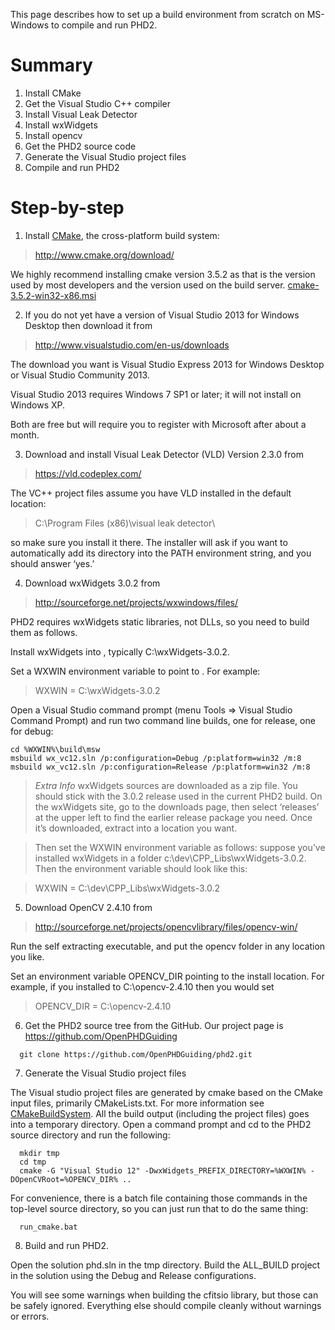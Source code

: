 This page describes how to set up a build environment from scratch on MS-Windows to compile and run PHD2.

# Summary #

  1. Install CMake
  1. Get the Visual Studio C++ compiler
  1. Install Visual Leak Detector
  1. Install wxWidgets
  1. Install opencv
  1. Get the PHD2 source code
  1. Generate the Visual Studio project files
  1. Compile and run PHD2

# Step-by-step #

1. Install [CMake](http://www.cmake.org/), the cross-platform build system:

> http://www.cmake.org/download/

We highly recommend installing cmake version 3.5.2 as that is the version used by most developers and the version used on the build server. [cmake-3.5.2-win32-x86.msi](https://cmake.org/files/v3.5/cmake-3.5.2-win32-x86.msi)

2. If you do not yet have a version of Visual Studio 2013 for Windows Desktop then download it from

> http://www.visualstudio.com/en-us/downloads

The download you want is Visual Studio Express 2013 for Windows Desktop or Visual Studio Community 2013.

Visual Studio 2013 requires Windows 7 SP1 or later; it will not install on Windows XP.

Both are free but will require you to register with Microsoft after about a month.

3. Download and install Visual Leak Detector (VLD) Version 2.3.0 from

> https://vld.codeplex.com/

The VC++ project files assume you have VLD installed in the default
location:

> C:\Program Files (x86)\visual leak detector\

so make sure you install it there. The installer will ask if you want to automatically add its directory into the PATH environment string, and you should answer ‘yes.’

4. Download wxWidgets 3.0.2 from

> http://sourceforge.net/projects/wxwindows/files/

PHD2 requires wxWidgets static libraries, not DLLs, so you need to build them as follows.

Install wxWidgets into <wx install path>, typically C:\wxWidgets-3.0.2.

Set a WXWIN environment variable to point to <wx install path>. For example:

> WXWIN = C:\wxWidgets-3.0.2

Open a Visual Studio command prompt (menu Tools => Visual Studio Command Prompt) and run two command line builds, one for release, one for debug:

```
cd %WXWIN%\build\msw
msbuild wx_vc12.sln /p:configuration=Debug /p:platform=win32 /m:8
msbuild wx_vc12.sln /p:configuration=Release /p:platform=win32 /m:8
```


> _Extra Info_ wxWidgets sources are downloaded as a zip file. You should stick with the 3.0.2 release used in the current PHD2 build. On the wxWidgets site, go to the downloads page, then select ‘releases’ at the upper left to find the earlier release package you need.  Once it’s downloaded, extract into a location you want.

> Then set the WXWIN environment variable as follows:  suppose you’ve installed wxWidgets in a folder c:\dev\CPP\_Libs\wxWidgets-3.0.2\.  Then the environment variable should look like this:

> WXWIN = C:\dev\CPP\_Libs\wxWidgets-3.0.2


5. Download OpenCV 2.4.10 from

> http://sourceforge.net/projects/opencvlibrary/files/opencv-win/

Run the self extracting executable, and put the opencv folder in any location you like.

Set an environment variable OPENCV\_DIR pointing to the install location.  For example, if you installed to C:\opencv-2.4.10 then you would set

> OPENCV\_DIR = C:\opencv-2.4.10

6. Get the PHD2 source tree from the GitHub. Our project page is https://github.com/OpenPHDGuiding

```
  git clone https://github.com/OpenPHDGuiding/phd2.git
```

7. Generate the Visual Studio project files

The Visual studio project files are generated by cmake based on the CMake input files, primarily CMakeLists.txt.  For more information see [CMakeBuildSystem](CMakeBuildSystem.md). All the build output (including the project files) goes into a temporary directory.  Open a command prompt and cd to the PHD2 source directory and run the following:

```
  mkdir tmp
  cd tmp
  cmake -G "Visual Studio 12" -DwxWidgets_PREFIX_DIRECTORY=%WXWIN% -DOpenCVRoot=%OPENCV_DIR% ..
```

For convenience, there is a batch file containing those commands in the top-level source directory, so you can just run that to do the same thing:

```
  run_cmake.bat
```

8. Build and run PHD2.

Open the solution phd.sln in the tmp directory. Build the ALL\_BUILD project in the solution using the Debug and Release configurations.

You will see some warnings when building the cfitsio library, but those can be safely ignored. Everything else should compile cleanly without warnings or errors.